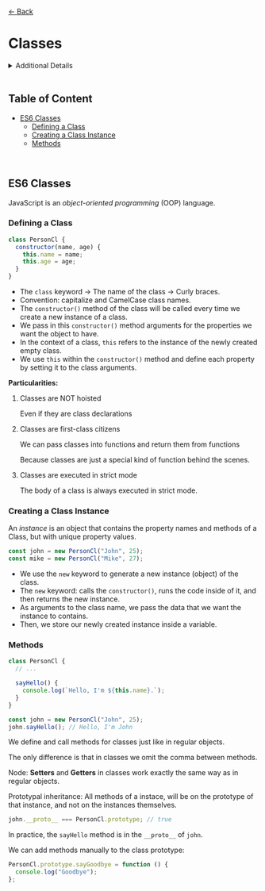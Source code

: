 [&larr; Back](./README.md)

# Classes

<details>
<summary>Additional Details</summary>

<br>

Classes in JavaScript don't work like traditional classes, they're just syntactic sugar over OOP. Behind the scenes, classes work as contructor functions implementing prototypal inheritance, but using a nicer and more modern syntax.

<div></div>

Just like in functions, we have class declaration and class expression, because in fact classes are just a special type of functions.

<div></div>

```js
// class expression
class PersonCl = {}

// class declaration
class PersonCl {}
```

<div></div>

A class acts like any other regular constructor function, the only difference is in the syntax. Classes hides the true nature of prototypal inheritance in JavaScript.

</details>

<br>

## Table of Content

- [ES6 Classes](#es6-classes)
  - [Defining a Class](#defining-a-class)
  - [Creating a Class Instance](#creating-a-class-instance)
  - [Methods](#methods)

<br>

## ES6 Classes

JavaScript is an _object-oriented programming_ (OOP) language.

### Defining a Class

```js
class PersonCl {
  constructor(name, age) {
    this.name = name;
    this.age = age;
  }
}
```

- The `class` keyword -> The name of the class -> Curly braces.
- Convention: capitalize and CamelCase class names.
- The `constructor()` method of the class will be called every time we create a new instance of a class.
- We pass in this `constructor()` method arguments for the properties we want the object to have.
- In the context of a class, `this` refers to the instance of the newly created empty class.
- We use `this` within the `constructor()` method and define each property by setting it to the class arguments.

**Particularities:**

1. Classes are NOT hoisted

   Even if they are class declarations

2. Classes are first-class citizens

   We can pass classes into functions and return them from functions

   Because classes are just a special kind of function behind the scenes.

3. Classes are executed in strict mode

   The body of a class is always executed in strict mode.

### Creating a Class Instance

An _instance_ is an object that contains the property names and methods of a Class, but with unique property values.

```js
const john = new PersonCl("John", 25);
const mike = new PersonCl("Mike", 27);
```

- We use the `new` keyword to generate a new instance (object) of the class.
- The `new` keyword: calls the `constructor()`, runs the code inside of it, and then returns the new instance.
- As arguments to the class name, we pass the data that we want the instance to contains.
- Then, we store our newly created instance inside a variable.

### Methods

```js
class PersonCl {
  // ...

  sayHello() {
    console.log(`Hello, I'm ${this.name}.`);
  }
}

const john = new PersonCl("John", 25);
john.sayHello(); // Hello, I'm John
```

We define and call methods for classes just like in regular objects.

The only difference is that in classes we omit the comma between methods.

Node: **Setters** and **Getters** in classes work exactly the same way as in regular objects.

Prototypal inheritance: All methods of a instace, will be on the prototype of that instance, and not on the instances themselves.

```js
john.__proto__ === PersonCl.prototype; // true
```

In practice, the `sayHello` method is in the `__proto__` of `john`.

We can add methods manually to the class prototype:

```js
PersonCl.prototype.sayGoodbye = function () {
  console.log("Goodbye");
};
```

<br>
